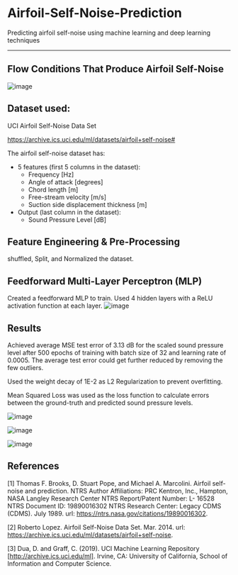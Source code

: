 # Airfoil-Self-Noise-Prediction

Predicting airfoil self-noise using machine learning and deep learning techniques

---
## Flow Conditions That Produce Airfoil Self-Noise
![image](https://user-images.githubusercontent.com/83327791/217485428-00f4bdd3-14ed-4977-a760-35d651cbb818.png)

## Dataset used: 
UCI Airfoil Self-Noise Data Set

https://archive.ics.uci.edu/ml/datasets/airfoil+self-noise#

The airfoil self-noise dataset has:
- 5 features (first 5 columns in the dataset):
    - Frequency [Hz]
    - Angle of attack [degrees]
    - Chord length [m]
    - Free-stream velocity [m/s]
    - Suction side displacement thickness [m]
- Output (last column in the dataset):
    - Sound Pressure Level [dB] 

## Feature Engineering & Pre-Processing
shuffled, Split, and Normalized the dataset.

## Feedforward Multi-Layer Perceptron (MLP)
Created a feedforward MLP to train. Used 4 hidden layers with a ReLU activation function at each layer.
![image](https://user-images.githubusercontent.com/83327791/217498006-207a9f33-9876-4422-bd18-f2314ac05e93.png)

## Results
Achieved average MSE test error of 3.13 dB for the scaled sound pressure level after 500 epochs of training with batch size of 32 and learning rate of 0.0005. The average test error could get further reduced by removing the few outliers.

Used the weight decay of 1E-2 as L2 Regularization to prevent overfitting.

Mean Squared Loss was used as the loss function to calculate errors between the ground-truth and predicted sound pressure levels.

![image](https://user-images.githubusercontent.com/83327791/217778656-af354588-56a9-4963-81b0-09cf125645ba.png)

![image](https://user-images.githubusercontent.com/83327791/217778628-9bea0c23-dbd1-437a-88d2-f6aadfe23074.png)

![image](https://user-images.githubusercontent.com/83327791/217780972-f9876962-e38f-4410-b11f-b3c15e4b2973.png)

## References
[1] Thomas F. Brooks, D. Stuart Pope, and Michael A. Marcolini. Airfoil self-noise and prediction. NTRS Author
Affiliations: PRC Kentron, Inc., Hampton, NASA Langley Research Center NTRS Report/Patent Number: L-
16528 NTRS Document ID: 19890016302 NTRS Research Center: Legacy CDMS (CDMS). July 1989. url: https://ntrs.nasa.gov/citations/19890016302.

[2] Roberto Lopez. Airfoil Self-Noise Data Set. Mar. 2014. url: https://archive.ics.uci.edu/ml/datasets/airfoil+self-noise.

[3] Dua, D. and Graff, C. (2019). UCI Machine Learning Repository [http://archive.ics.uci.edu/ml]. Irvine, CA: University of California, School of Information and Computer Science.

